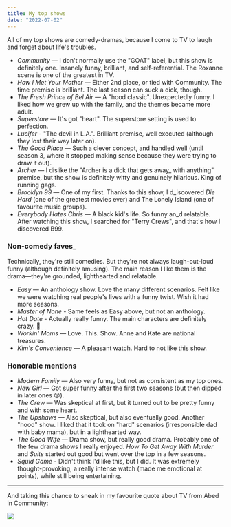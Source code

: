 ```yaml
---
title: My top shows
date: "2022-07-02"
---
```


All of my top shows are comedy-dramas, because I come to TV to laugh and forget about life's troubles.

- _Community_ — I don't normally use the "GOAT" label, but this show is definitely one. Insanely funny, brilliant, and self-referential. The Roxanne scene is one of the greatest in TV.
- _How I Met Your Mother_ — Either 2nd place, or tied with Community. The time premise is brilliant. The last season can suck a dick, though.
- _The Fresh Prince of Bel Air_ — A "hood classic". Unexpectedly funny. I liked how we grew up with the family, and the themes became more adult.
- _Superstore_ — It's got "heart". The superstore setting is used to perfection. 
- _Lucifer_ - "The devil in L.A.". Brilliant premise, well executed (although they lost their way later on).
- _The Good Place_ — Such a clever concept, and handled well (until season 3, where it stopped making sense because they were trying to draw it out).
- _Archer_ — I dislike the "Archer is a dick that gets away_ with anything" premise, but the show is definitely witty and genuinely hilarious. King of running gags.
- _Brooklyn 99_ — One of my first. Thanks to this show, I d_iscovered _Die Hard_ (one of the greatest movies ever) and The Lonely Island (one of favourite music groups).
- _Everybody Hates Chris_ — A black kid's life. So funny an_d relatable. After watching this show, I searched for "Terry Crews", and that's how I discovered B99.

### Non-comedy faves_
Technically, they're still comedies. But they're not always laugh-out-loud funny (although definitely amusing). The main reason I like them is the drama—they're grounded, lighthearted and relatable.

- _Easy_ — An anthology show. Love the many different scenarios. Felt like we were watching real people's lives with a funny twist. Wish it had more seasons.
- _Master of None_ - Same feels as Easy above, but not an anthology.
- _Hot Date_ - Actually really funny. The main characters are definitely crazy. 🤣
- _Workin' Moms_ — Love. This. Show. Anne and Kate are national treasures.
- _Kim's Convenience_ — A pleasant watch. Hard to not like this show.

### Honorable mentions
- _Modern Family_ — Also very funny, but not as consistent as my top ones. 
- _New Girl_ — Got super funny after the first two seasons (but then dipped in later ones 😢).
- _The Crew_ — Was skeptical at first, but it turned out to be pretty funny and with some heart.
- _The Upshaws_ — Also skeptical, but also eventually good. Another "hood" show. I liked that it took on "hard" scenarios (irresponsible dad with baby mama), but in a lighthearted way.
- _The Good Wife_ — Drama show, but really good drama. Probably one of the few drama shows I really enjoyed. _How To Get Away With Murder_ and _Suits_ started out good but went over the top in a few seasons.
- _Squid Game_ - Didn't think I'd like this, but I did. It was extremely thought-provoking, a really intense watch (made me emotional at points), while still being entertaining.


---

And taking this chance to sneak in my favourite quote about TV from Abed in Community:

<img src="https://pbs.twimg.com/media/E9HZhI8WEAMuBHX?format=jpg&name=large" style="max-width: 90%; margin: auto;"/>